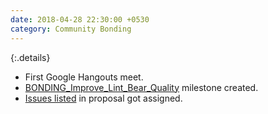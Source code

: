 ```yaml
---
date: 2018-04-28 22:30:00 +0530
category: Community Bonding
---
```


{:.details}
- First Google Hangouts meet.
- [BONDING_Improve_Lint_Bear_Quality](https://gitlab.com/coala/GSoC/GSoC-2018/milestones/3) milestone created.
- [Issues listed](https://gitlab.com/coala/GSoC/GSoC-2018/issues/33) in proposal got assigned.

